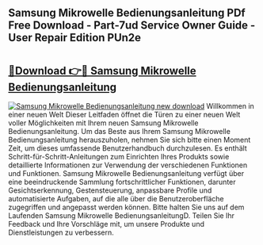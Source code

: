 ## Samsung Mikrowelle Bedienungsanleitung PDf Free Download - Part-7ud Service Owner Guide - User Repair Edition PUn2e

# <h2><a href="http://df5kq7j.blite.top/?on=Samsung+Mikrowelle+Bedienungsanleitung">🔗Download 👉🔴 Samsung Mikrowelle Bedienungsanleitung</a></h2>

[![Samsung Mikrowelle Bedienungsanleitung new download](https://i.imgur.com/lujVjoI.png)](http://df5kq7j.blite.top/?on=Samsung+Mikrowelle+Bedienungsanleitung)
Willkommen in einer neuen Welt Dieser Leitfaden öffnet die Türen zu einer neuen Welt voller Möglichkeiten mit Ihrem neuen Samsung Mikrowelle Bedienungsanleitung. Um das Beste aus Ihrem Samsung Mikrowelle Bedienungsanleitung herauszuholen, nehmen Sie sich bitte einen Moment Zeit, um dieses umfassende Benutzerhandbuch durchzulesen. Es enthält Schritt-für-Schritt-Anleitungen zum Einrichten Ihres Produkts sowie detaillierte Informationen zur Verwendung der verschiedenen Funktionen und Funktionen. Samsung Mikrowelle Bedienungsanleitung verfügt über eine beeindruckende Sammlung fortschrittlicher Funktionen, darunter Gesichtserkennung, Gestensteuerung, anpassbare Profile und automatisierte Aufgaben, auf die alle über die Benutzeroberfläche zugegriffen und angepasst werden können. Bitte halten Sie uns auf dem Laufenden Samsung Mikrowelle BedienungsanleitungD. Teilen Sie Ihr Feedback und Ihre Vorschläge mit, um unsere Produkte und Dienstleistungen zu verbessern.
